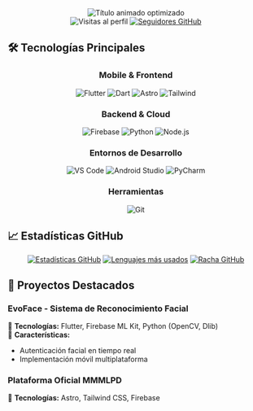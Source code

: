 <div align="center">
  <img src="https://readme-typing-svg.demolab.com?font=Fira+Code&size=24&duration=2800&pause=1000&color=22D3EE&width=500&lines=✨+Matías+Leiva+%7C+Full+Stack;🚀+Especialista+Flutter+%26+Firebase;💻+Experto+Astro+%26+Tailwind;🌐+Dev+Principal+@+MMMLPD" alt="Título animado optimizado" />
</div>

<div align="center">
  <img src="https://komarev.com/ghpvc/?username=MatiasLeiva-dev&label=Visitas+al+perfil&color=0e75b6&style=for-the-badge" alt="Visitas al perfil" />
  <a href="https://github.com/MatiasLeiva-dev?tab=followers">
    <img src="https://img.shields.io/github/followers/MatiasLeiva-dev?color=0e75b6&label=Seguidores&style=for-the-badge" alt="Seguidores GitHub" />
  </a>
</div>

## 🛠️ Tecnologías Principales

<div align="center">

### **Mobile & Frontend**
<img src="https://img.shields.io/badge/Flutter-02569B?style=for-the-badge&logo=flutter&logoColor=white" alt="Flutter" />
<img src="https://img.shields.io/badge/Dart-0175C2?style=for-the-badge&logo=dart&logoColor=white" alt="Dart" />
<img src="https://img.shields.io/badge/Astro-FF5D01?style=for-the-badge&logo=astro&logoColor=white" alt="Astro" />
<img src="https://img.shields.io/badge/Tailwind_CSS-38B2AC?style=for-the-badge&logo=tailwind-css&logoColor=white" alt="Tailwind" />

### **Backend & Cloud**
<img src="https://img.shields.io/badge/Firebase-FFCA28?style=for-the-badge&logo=firebase&logoColor=black" alt="Firebase" />
<img src="https://img.shields.io/badge/Python-3776AB?style=for-the-badge&logo=python&logoColor=white" alt="Python" />
<img src="https://img.shields.io/badge/Node.js-339933?style=for-the-badge&logo=nodedotjs&logoColor=white" alt="Node.js" />

### **Entornos de Desarrollo**
<img src="https://img.shields.io/badge/Visual_Studio_Code-007ACC?style=for-the-badge&logo=visual-studio-code&logoColor=white" alt="VS Code" />
<img src="https://img.shields.io/badge/Android_Studio-3DDC84?style=for-the-badge&logo=android-studio&logoColor=white" alt="Android Studio" />
<img src="https://img.shields.io/badge/PyCharm-000000?style=for-the-badge&logo=pycharm&logoColor=white" alt="PyCharm" />

### **Herramientas**
<img src="https://img.shields.io/badge/Git-F05032?style=for-the-badge&logo=git&logoColor=white" alt="Git" />

</div>

## 📈 Estadísticas GitHub

<div align="center">
  
[![Estadísticas GitHub](https://github-readme-stats.vercel.app/api?username=MatiasLeiva-dev&show_icons=true&theme=radical&hide_border=true&include_all_commits=true&count_private=true&locale=es)](https://github.com/MatiasLeiva-dev)
[![Lenguajes más usados](https://github-readme-stats.vercel.app/api/top-langs/?username=MatiasLeiva-dev&layout=compact&theme=radical&hide_border=true&hide=html,css&locale=es)](https://github.com/MatiasLeiva-dev)
[![Racha GitHub](https://streak-stats.demolab.com/?user=MatiasLeiva-dev&theme=radical&hide_border=true&locale=es)](https://github.com/MatiasLeiva-dev)

</div>

## 🚀 Proyectos Destacados

### **EvoFace - Sistema de Reconocimiento Facial**
🔹 **Tecnologías:** Flutter, Firebase ML Kit, Python (OpenCV, Dlib)  
🔹 **Características:**  
   - Autenticación facial en tiempo real  
   - Implementación móvil multiplataforma  

### **Plataforma Oficial MMMLPD**
🔹 **Tecnologías:** Astro, Tailwind CSS, Firebase  
